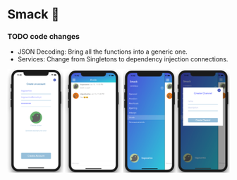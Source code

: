 # Smack 🥊

### TODO code changes

* JSON Decoding: Bring all the functions into a generic one.
* Services: Change from Singletons to dependency injection connections.


![Screenshots](https://github.com/TiagoSantosSilva/Smack/blob/master/Screenshots/Smack.png)
